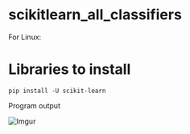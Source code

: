 # scikitlearn_all_classifiers

For Linux:

# Libraries to install

    pip install -U scikit-learn

Program output

![Imgur](https://i.imgur.com/uYNKozw.png)




